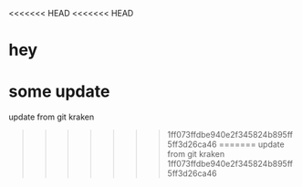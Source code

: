 <<<<<<< HEAD
<<<<<<< HEAD
# hey

some update
=======
update from git kraken
>>>>>>> 1ff073ffdbe940e2f345824b895ff5ff3d26ca46
=======
update from git kraken
>>>>>>> 1ff073ffdbe940e2f345824b895ff5ff3d26ca46
